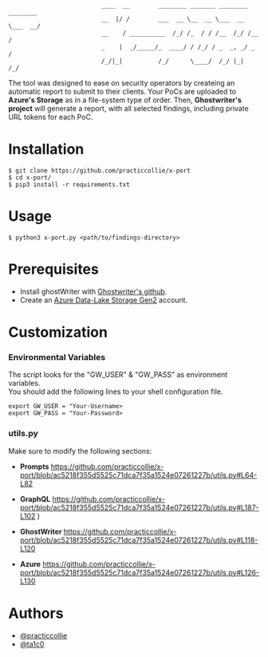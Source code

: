 ```
                          ____  __        ________ _______ ________ ________
                          __  |/ /        ___  __ \__  __ \___  __ \___  __/
                          __    / __________  /_/ /_  / / /__  /_/ /__  /   
                          _    |  _/_____/_  ____/ / /_/ / _  _, _/ _  /    
                          /_/|_|          /_/      \____/  /_/ |_|  /_/     

```                                                  

The tool was designed to ease on security operators by createing an automatic report to submit to their clients.
Your PoCs are uploaded to **Azure's Storage** as in a file-system type of order.
Then, **Ghostwriter's project** will generate a report, with all selected findings, including private URL tokens for each PoC.

# Installation
```
$ git clone https://github.com/practiccollie/x-port
$ cd x-port/
$ pip3 install -r requirements.txt
```
# Usage 
```
$ python3 x-port.py <path/to/findings-directory>
```
# Prerequisites
- Install ghostWriter with [Ghostwriter's github](https://github.com/GhostManager/Ghostwriter).
- Create an [Azure Data-Lake Storage Gen2](https://learn.microsoft.com/en-us/azure/storage/blobs/create-data-lake-storage-account) account.

# Customization
### Environmental Variables
The script looks for the "GW_USER" & "GW_PASS" as environment variables.  
You should add the following lines to your shell configuration file.
```
export GW_USER = "Your-Username>
export GW_PASS = "Your-Password>
```
### utils.py
Make sure to modify the following sections:
* **Prompts** 
https://github.com/practiccollie/x-port/blob/ac5218f355d5525c71dca7f35a1524e07261227b/utils.py#L64-L82

* **GraphQL**
https://github.com/practiccollie/x-port/blob/ac5218f355d5525c71dca7f35a1524e07261227b/utils.py#L187-L102
)
* **GhostWriter**
https://github.com/practiccollie/x-port/blob/ac5218f355d5525c71dca7f35a1524e07261227b/utils.py#L118-L120

* **Azure**
https://github.com/practiccollie/x-port/blob/ac5218f355d5525c71dca7f35a1524e07261227b/utils.py#L126-L130

# Authors
* [@practiccollie](https://github.com/practiccollie)
* [@ta1c0](https://github.com/ta1c0)
